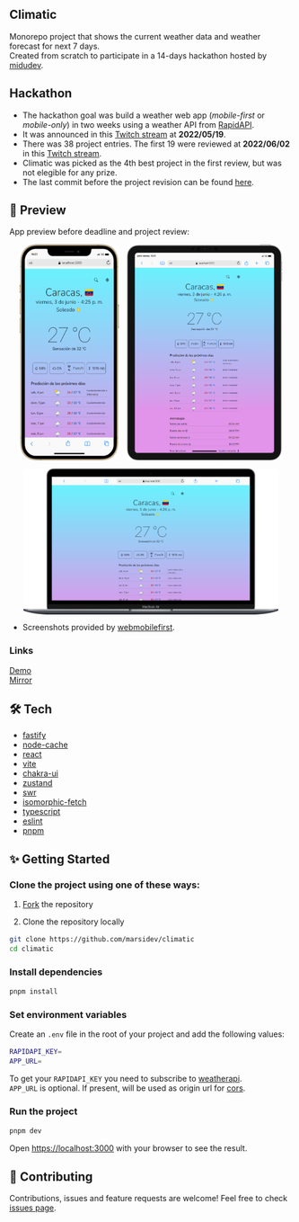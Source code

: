 ## Climatic
Monorepo project that shows the current weather data and weather forecast for next 7 days. <br />
Created from scratch to participate in a 14-days hackathon hosted by [midudev](https://www.github.com/midudev).

## Hackathon
- The hackathon goal was build a weather web app (*mobile-first* or *mobile-only*) in two weeks using a weather API from [RapidAPI](https://rapidapi.com).
- It was announced in this [Twitch stream](https://www.twitch.tv/videos/1488279878) at **2022/05/19**.
- There was 38 project entries. The first 19 were reviewed at **2022/06/02** in this [Twitch stream](https://www.twitch.tv/videos/1315914232).
- Climatic was picked as the 4th best project in the first review, but was not elegible for any prize.
- The last commit before the project revision can be found [here](https://github.com/marsidev/climatic/tree/5d42530432663b8d30fe57047ee51e742d508851).

## 🚀 Preview
App preview before deadline and project review: <br />
<div style="display:flex; flex-direction:column; text-align:center; align-items:center; gap:1em;">
  <div style="display:flex; gap:1em; justify-content:center;">
    <img src="preview/preview-1.png" alt="Preview of Climatic on an iPhone 12 PRO MAX" width="35%"/>
    <img src="preview/preview-2.png" alt="Preview of Climatic on an iPad PRO 11" width="55%"/>
  </div>
  <img src="preview/preview-3.png" alt="Preview of Climatic on a Mackbook Air" width="90%"/>
</div>

- Screenshots provided by [webmobilefirst](https://www.webmobilefirst.com/en/).

### Links
<a href="https://climatic.onrender.com" target="_blank" title="Climatic">Demo</a>
<br />
<a href="https://climatic-production.up.railway.app" target="_blank" title="Climatic">Mirror</a>

## 🛠️ Tech
- [fastify](https://github.com/fastify/fastify)
- [node-cache](https://github.com/node-cache/node-cache)
- [react](https://github.com/facebook/react)
- [vite](https://github.com/vitejs/vite)
- [chakra-ui](https://github.com/chakra-ui/chakra-ui)
- [zustand](https://github.com/pmndrs/zustand)
- [swr](https://github.com/vercel/swr)
- [isomorphic-fetch](https://github.com/matthew-andrews/isomorphic-fetch)
- [typescript](https://github.com/microsoft/TypeScript)
- [eslint](https://github.com/eslint/eslint)
- [pnpm](https://github.com/pnpm/pnpm)

## ✨ Getting Started

### Clone the project using one of these ways:
1. [Fork](https://github.com/marsidev/climatic/fork) the repository

2. Clone the repository locally
```bash
git clone https://github.com/marsidev/climatic
cd climatic
```

### Install dependencies
```bash
pnpm install
```

### Set environment variables
Create an `.env` file in the root of your project and add the following values:
```bash
RAPIDAPI_KEY=
APP_URL=
```

To get your `RAPIDAPI_KEY` you need to subscribe to [weatherapi](https://rapidapi.com/weatherapi/api/weatherapi-com/). <br />
`APP_URL` is optional. If present, will be used as origin url for [cors](https://github.com/fastify/fastify-cors).

### Run the project
```bash
pnpm dev
```

Open [https://localhost:3000](https://localhost:3000) with your browser to see the result.

## 🤝 Contributing
Contributions, issues and feature requests are welcome!
Feel free to check [issues page](https://github.com/marsidev/climatic/issues).
